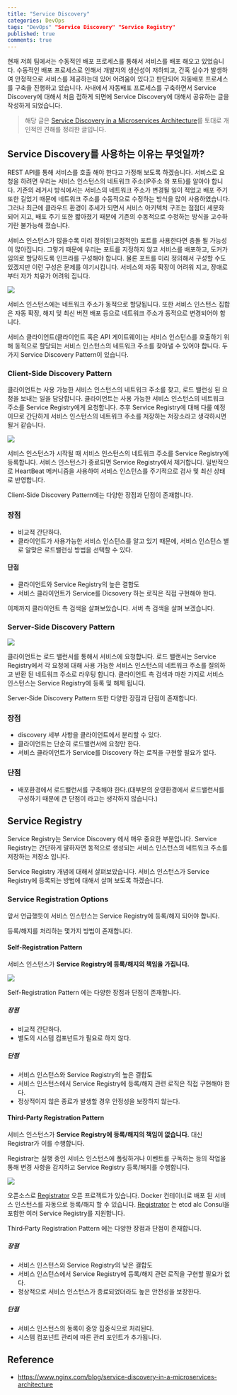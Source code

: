 ```yaml
---
title: "Service Discovery"
categories: DevOps
tags: "DevOps" "Service Discovery" "Service Registry"
published: true
comments: true
---
```




현재 저희 팀에서는 수동적인 배포 프로세스를 통해서 서비스를 배포 해오고 있었습니다. 수동적인 배포 프로세스로 인해서 개발자의 생산성이 저하되고, 간혹 실수가 발생하여 안정적으로 서비스를 제공하는데 있어 어려움이 있다고 판단되어 자동배포 프로세스를 구축을 진행하고 있습니다. 사내에서 자동배포 프로세스를 구축하면서 Service Discovery에 대해서 처음 접하게 되면에 Service Discovery에 대해서 공유하는 글을 작성하게 되었습니다.

> 해당 글은 [Service Discovery in a Microservices Architecture](https://www.nginx.com/blog/service-discovery-in-a-microservices-architecture)를 토대로 개인적인 견해를 정리한 글입니다.

 

## Service Discovery를 사용하는 이유는 무엇일까?

REST API를 통해 서비스를 호출 해야 한다고 가정해 보도록 하겠습니다. 서비스로 요청을 하려면 우리는 서비스 인스턴스의 네트워크 주소(IP주소 와 포트)를 알아야 합니다. 기존의 레거시 방식에서는 서비스의 네트워크 주소가 변경될 일이 적었고 배포 주기 또한 길었기 때문에 네트워크 주소를 수동적으로 수정하는 방식을 많이 사용하였습니다. 그러나 최근에 클라우드 환경이 추세가 되면서 서비스 아키텍처 구조는 점점더 세분화 되어 지고, 배포 주기 또한 짧아졌기 때문에 기존의 수동적으로 수정하는 방식을 고수하기란 불가능해 졌습니다. 

서비스 인스턴스가 많을수록 미리 정의된(고정적인) 포트를 사용한다면 충돌 될 가능성이 많아집니다. 그렇기 때문에 우리는 포트를 지정하지 않고 서비스를 배포하고, 도커가 임의로 할당하도록 인프라를 구성해야 합니다. 물론 포트를 미리 정의해서 구성할 수도 있겠지만 이런 구성은 문제를 야기시킵니다. 서비스의 자동 확장이 어려워 지고, 장애로 부터 자가 치유가 어려워 집니다.

![](/images/2018/0515_01_05.png)

서비스 인스턴스에는 네트워크 주소가 동적으로 할당됩니다. 또한 서비스 인스턴스 집합은 자동 확장, 해지 및 최신 버전 배포 등으로 네트워크 주소가 동적으로 변경되어야 합니다.

서비스 클라이언트(클라이언트 혹은 API 게이트웨이)는 서비스 인스턴스를 호출하기 위해 동적으로 할당되는 서비스 인스턴스의 네트워크 주소를 찾아낼 수 있어야 합니다. 두 가지 Service Discovery Pattern이 있습니다. 



### Client‑Side Discovery Pattern

클라이언트는 사용 가능한 서비스 인스턴스의 네트워크 주소를 찾고, 로드 밸런싱 된 요청을 보내는 일을 담당합니다. 클라이언트는 사용 가능한 서비스 인스턴스의 네트워크 주소를 Service Registry에게 요청합니다. 추후 Service Registry에 대해 다룰 예정이므로 간단하게 서비스 인스턴스의 네트워크 주소를 저장하는 저장소라고 생각하시면 될거 같습니다.

![](/images/2018/0515_01_01.png)

서비스 인스턴스가 시작될 때 서비스 인스턴스의 네트워크 주소를 Service Registry에 등록합니다. 서비스 인스턴스가 종료되면 Service Registry에서 제거합니다. 일반적으로 HeartBeat 메커니즘을 사용하여 서비스 인스턴스를 주기적으로 검사 및 최신 상태로 반영합니다.

Client‑Side Discovery Pattern에는 다양한 장점과 단점이 존재합니다.

### 장점

- 비교적 간단하다.
- 클라이언트가 사용가능한 서비스 인스턴스를 알고 있기 때문에, 서비스 인스턴스 별로 알맞은 로드밸런싱 방법을 선택할 수 있다.

#### 단점

- 클라이언트와 Service Registry의 높은 결합도
- 서비스 클라이언트가 Service를 Dicsovery 하는 로직은 직접 구현해야 한다.



이제까지 클라이언트 측 검색을 살펴보았습니다. 서버 측 검색을 살펴 보겠습니다.



### Server‑Side Discovery Pattern

![](/images/2018/0515_01_02.png)

클라이언트는 로드 밸런서를 통해서 서비스에 요청합니다. 로드 밸랜서는 Service Registry에서 각 요청에 대해 사용 가능한 서비스 인스턴스의 네트워크 주소를 질의하고 반환 된 네트워크 주소로 라우팅 합니다. 클라이언트 측 검색과 마찬 가지로 서비스 인스턴스는 Service Registry에 등록 및 해제 됩니다.

Server‑Side Discovery Pattern 또한 다양한 장점과 단점이 존재합니다.



### 장점

- discovery 세부 사항을 클라이언트에서 분리할 수 있다.
- 클라이언트는 단순히 로드밸런서에 요청만 한다.
- 서비스 클라이언트가 Service를 Discovery 하는 로직을 구현할 필요가 없다.

### 단점

- 배포환경에서 로드밸런서를 구축해야 한다.(대부분의 운영환경에서 로드밸런서를 구성하기 때문에 큰 단점이 라고는 생각하지 않습니다.)



## Service Registry

Service Registry는 Service Discovery 에서 매우 중요한 부분입니다. Service Registry는 간단하게 말하자면 동적으로 생성되는 서비스 인스턴스의 네트워크 주소를 저장하는 저장소 입니다.

Service Registry 개념에 대해서 살펴보았습니다. 서비스 인스턴스가 Service Registry에 등록되는 방법에 대해서 살펴 보도록 하겠습니다.



### Service Registration Options

앞서 언급했듯이 서비스 인스턴스는 Service Registry에 등록/해지 되어야 합니다.

등록/해지를 처리하는 몇가지 방법이 존재합니다.

#### Self‑Registration Pattern

서비스 인스턴스가 **Service Registry에 등록/해지의 책임을 가집니다.**

![](/images/2018/0515_01_03.png)

Self-Registration Pattern 에는 다양한 장점과 단점이 존재합니다.



##### 장점

- 비교적 간단하다.
- 별도의 시스템 컴포넌트가 필요로 하지 않다.

##### 단점

- 서비스 인스턴스와 Service Registry의 높은 결합도
- 서비스 인스턴스에서 Service Registry에 등록/해지 관련 로직은 직접 구현해야 한다.
- 정상적이지 않은 종료가 발생할 경우 안정성을 보장하지 않는다.



#### Third‑Party Registration Pattern

서비스 인스턴스가 **Service Registry에 등록/해지의 책임이 없습니다.** 대신 Registrar가 이를 수행합니다.

Registrar는 실행 중인 서비스 인스턴스에 폴링하거나 이벤트를 구독하는 등의 작업을 통해 변경 사항을 감지하고 Service Registry 등록/해지를 수행합니다.

![](/images/2018/0515_01_04.png)

오픈소스로 [Registrator](https://github.com/gliderlabs/registrator) 오픈 프로젝트가 있습니다. Docker 컨테이너로 배포 된 서비스 인스턴스를 자동으로 등록/해지 할 수 있습니다. [Registrator](https://github.com/gliderlabs/registrator) 는 etcd alc Consul을 포함한 여러 Service Registry를 지원합니다.

Third‑Party Registration Pattern 에는 다양한 장점과 단점이 존재합니다.

##### 장점

- 서비스 인스턴스와 Service Registry의 낮은 결합도
- 서비스 인스턴스에서 Service Registry에 등록/해지 관련 로직을 구현할 필요가 없다.
- 정상적으로 서비스 인스턴스가 종료되었더라도 높은 안전성을 보장한다.

##### 단점

- 서비스 인스턴스의 동록이 중앙 집중식으로 처리된다.
- 시스템 컴포넌트 관리에 따른 관리 포인트가 추가됩니다.



## Reference

- https://www.nginx.com/blog/service-discovery-in-a-microservices-architecture